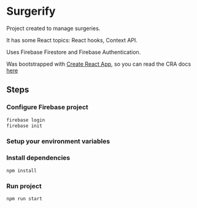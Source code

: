 # Surgerify

Project created to manage surgeries.

It has some React topics: React hooks, Context API.

Uses Firebase Firestore and Firebase Authentication.

Was bootstrapped with [Create React App](https://github.com/facebook/create-react-app), so you can read the CRA docs [here](https://github.com/sebastianlp/surgerify/blob/c1861194e1f1676aa0c569b18c06ca646563f379/docs/CRA.md)

## Steps

### Configure Firebase project

```bash
firebase login
firebase init
```

### Setup your environment variables

### Install dependencies

```npm
npm install
```

### Run project

```bash
npm run start
```
